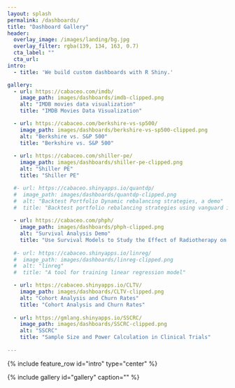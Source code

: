 ```yaml
---
layout: splash
permalink: /dashboards/
title: "Dashboard Gallery"
header:
  overlay_image: /images/landing/bg.jpg
  overlay_filter: rgba(139, 134, 163, 0.7)
  cta_label: ""
  cta_url: 
intro: 
  - title: 'We build custom dashboards with R Shiny.'

gallery:
  - url: https://cabaceo.com/imdb/
    image_path: images/dashboards/imdb-clipped.png
    alt: "IMDB movies data visualization"
    title: "IMDB Movies Data Visualization"

  - url: https://cabaceo.com/berkshire-vs-sp500/
    image_path: images/dashboards/berkshire-vs-sp500-clipped.png
    alt: "Berkshire vs. S&P 500"
    title: "Berkshire vs. S&P 500"
    
  - url: https://cabaceo.com/shiller-pe/
    image_path: images/dashboards/shiller-pe-clipped.png
    alt: "Shiller PE"
    title: "Shiller PE"

  #- url: https://cabaceo.shinyapps.io/quantdp/
  #  image_path: images/dashboards/quantdp-clipped.png
  #  alt: "Backtest Portfolio Dynamic rebalancing strategies, a demo"
  #  title: "Backtest portfolio rebalancing strategies using vanguard index funds"
    
  - url: https://cabaceo.com/phph/
    image_path: images/dashboards/phph-clipped.png
    alt: "Survival Analysis Demo"
    title: "Use Survival Models to Study the Effect of Radiotherapy on Time to Breast Cancer Onset"
    
  #- url: https://cabaceo.shinyapps.io/linreg/
  #  image_path: images/dashboards/linreg-clipped.png
  #  alt: "linreg"
  #  title: "A tool for training linear regression model"  

  - url: https://cabaceo.shinyapps.io/CLTV/
    image_path: images/dashboards/CLTV-clipped.png
    alt: "Cohort Analysis and Churn Rates"
    title: "Cohort Analysis and Churn Rates"
          
  - url: https://gmlang.shinyapps.io/SSCRC/
    image_path: images/dashboards/SSCRC-clipped.png
    alt: "SSCRC"
    title: "Sample Size and Power Calculation in Clinical Trials"        
         
---
```


{% include feature_row id="intro" type="center" %}

{% include gallery id="gallery" caption="" %}

